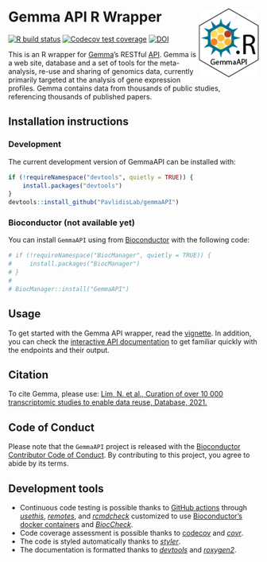 
# Gemma API R Wrapper<img src='man/figures/logo.png' align="right" height="138" />

<!-- badges: start -->

[![R build
status](https://github.com/jsicherman/GemmAPI/workflows/R-CMD-check-bioc/badge.svg)](https://github.com/jsicherman/GemmAPI/actions)
[![Codecov test
coverage](https://codecov.io/gh/jsicherman/GemmAPI/branch/master/graph/badge.svg)](https://codecov.io/gh/jsicherman/GemmAPI?branch=master)
[![DOI](https://img.shields.io/badge/doi-10.1093/database/baab006-yellow.svg)](https://doi.org/10.1093/database/baab006)
<!-- badges: end -->

This is an R wrapper for [Gemma](http://gemma.msl.ubc.ca)’s RESTful
[API](https://gemma.msl.ubc.ca/resources/restapidocs/). Gemma is a web
site, database and a set of tools for the meta-analysis, re-use and
sharing of genomics data, currently primarily targeted at the analysis
of gene expression profiles. Gemma contains data from thousands of
public studies, referencing thousands of published papers.

## Installation instructions

### Development

The current development version of GemmaAPI can be installed with:

``` r
if (!requireNamespace("devtools", quietly = TRUE)) {
    install.packages("devtools")
}
devtools::install_github("PavlidisLab/gemmaAPI")
```

### Bioconductor (not available yet)

You can install `GemmaAPI` using from
[Bioconductor](http://bioconductor.org/) with the following code:

``` r
# if (!requireNamespace("BiocManager", quietly = TRUE)) {
#     install.packages("BiocManager")
# }
# 
# BiocManager::install("GemmaAPI")
```

## Usage

To get started with the Gemma API wrapper, read the
[vignette](https://pavlidislab.github.io/Gemma-API/articles/gemmaAPI.html).
In addition, you can check the [interactive API
documentation](https://gemma.msl.ubc.ca/resources/restapidocs/) to get
familiar quickly with the endpoints and their output.

## Citation

To cite Gemma, please use: [Lim, N. et al., Curation of over 10 000
transcriptomic studies to enable data reuse, Database,
2021.](https://doi.org/10.1093/database/baab006)

## Code of Conduct

Please note that the `GemmaAPI` project is released with the
[Bioconductor Contributor Code of
Conduct](http://bioconductor.org/about/code-of-conduct/). By
contributing to this project, you agree to abide by its terms.

## Development tools

-   Continuous code testing is possible thanks to [GitHub
    actions](https://www.tidyverse.org/blog/2020/04/usethis-1-6-0/)
    through *[usethis](https://CRAN.R-project.org/package=usethis)*,
    *[remotes](https://CRAN.R-project.org/package=remotes)*, and
    *[rcmdcheck](https://CRAN.R-project.org/package=rcmdcheck)*
    customized to use [Bioconductor’s docker
    containers](https://www.bioconductor.org/help/docker/) and
    *[BiocCheck](https://bioconductor.org/packages/3.13/BiocCheck)*.
-   Code coverage assessment is possible thanks to
    [codecov](https://codecov.io/gh) and
    *[covr](https://CRAN.R-project.org/package=covr)*.
-   The code is styled automatically thanks to
    *[styler](https://CRAN.R-project.org/package=styler)*.
-   The documentation is formatted thanks to
    *[devtools](https://CRAN.R-project.org/package=devtools)* and
    *[roxygen2](https://CRAN.R-project.org/package=roxygen2)*.
